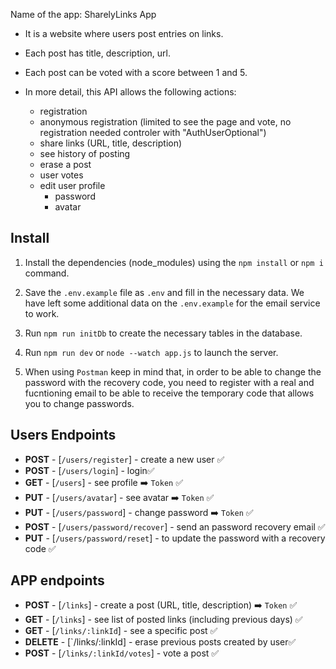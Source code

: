Name of the app: SharelyLinks App 



- It is a website where users post entries on links.

- Each post has title, description, url.

- Each post can be voted with a score between 1 and 5.

- In more detail, this API allows the following actions:
    - registration
    - anonymous registration (limited to see the page and vote, no registration needed controler with "AuthUserOptional")
    - share links (URL, title, description)
    - see history of posting
    - erase a post
    - user votes
    - edit user profile 
        - password
        - avatar

## Install

1. Install the dependencies (node_modules) using the `npm install` or `npm i` command.

2. Save the `.env.example` file as `.env` and fill in the necessary data. We have left some additional data on the `.env.example` for the email service to work.

3. Run `npm run initDb` to create the necessary tables in the database.

4. Run `npm run dev` or `node --watch app.js` to launch the server.

5. When using `Postman` keep in mind that, in order to be able to change the password with the recovery code, you need to register with a real and fucntioning email to be able to receive the temporary code that allows you to change passwords.

## Users Endpoints
- **POST** - [`/users/register`] -  create a new user  ✅
- **POST**  - [`/users/login`]  - login✅
- **GET** - [`/users`] - see profile ➡️ `Token` ✅ 
- **PUT**  - [`/users/avatar`] - see avatar ➡️ `Token`  ✅ 
- **PUT** - [`/users/password`] - change password ➡️ `Token` ✅
- **POST** - [`/users/password/recover`] - send an password recovery email  ✅
- **PUT** - [`/users/password/reset`] - to update the password with a recovery code  ✅


## APP endpoints
- **POST** - [`/links`] - create a post (URL, title, description) ➡️ `Token` ✅
- **GET** - [`/links`] - see list of posted links (including previous days) ✅
- **GET**  - [`/links/:linkId`] -  see a specific post  ✅
- **DELETE** - [`/links/:linkId] - erase previous posts created by user✅
- **POST** - [`/links/:linkId/votes`] - vote a post  ✅
